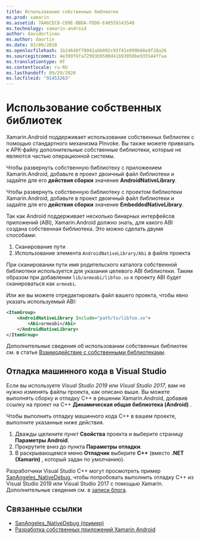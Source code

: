 ```yaml
---
title: Использование собственных библиотек
ms.prod: xamarin
ms.assetid: 7AA6CEC8-C09E-BBDA-FDD6-E40559143548
ms.technology: xamarin-android
author: davidortinau
ms.author: daortin
ms.date: 03/09/2018
ms.openlocfilehash: 1b24648f70041abb092c93f41e999b68e8f26a26
ms.sourcegitcommit: 4e399f6fa72993b9580d41b93050be935544ffaa
ms.translationtype: HT
ms.contentlocale: ru-RU
ms.lasthandoff: 09/29/2020
ms.locfileid: "91453263"
---
```

# <a name="using-native-libraries"></a>Использование собственных библиотек

Xamarin.Android поддерживает использование собственных библиотек с помощью стандартного механизма PInvoke. Вы также можете привязать к APK-файлу дополнительные собственные библиотеки, которые не являются частью операционной системы.

Чтобы развернуть собственную библиотеку с приложением Xamarin.Android, добавьте в проект двоичный файл библиотеки и задайте для его **действия сборки** значение **AndroidNativeLibrary**.

Чтобы развернуть собственную библиотеку с проектом библиотеки Xamarin.Android, добавьте в проект двоичный файл библиотеки и задайте для его **действия сборки** значение **EmbeddedNativeLibrary**.

Так как Android поддерживает несколько бинарных интерфейсов приложений (ABI), Xamarin.Android должно знать, для какого ABI создана собственная библиотека.
Это можно сделать двумя способами:

1. Сканирование пути
1. Использование элемента `AndroidNativeLibrary/Abi` в файле проекта

При сканировании пути имя родительского каталога собственной библиотеки используется для указания целевого ABI библиотеки. Таким образом при добавлении `lib/armeabi/libfoo.so` к проекту ABI будет сканироваться как `armeabi`.

Или же вы можете отредактировать файл вашего проекта, чтобы явно указать используемый ABI:

```xml
<ItemGroup>
    <AndroidNativeLibrary Include="path/to/libfoo.so">
        <Abi>armeabi</Abi>
    </AndroidNativeLibrary>
</ItemGroup>
```

Дополнительные сведения об использовании собственных библиотек см. в статье [Взаимодействие с собственными библиотеками](https://www.mono-project.com/docs/advanced/pinvoke/).

## <a name="debugging-native-code-with-visual-studio"></a>Отладка машинного кода в Visual Studio

Если вы используете *Visual Studio 2019* или *Visual Studio 2017*, вам не нужно изменять файлы проекта, как описано выше.
Вы можете выполнять сборку и отладку C++ в решении Xamarin.Android, добавив ссылку на проект на C++ **Динамическая общая библиотека (Android)** .

Чтобы выполнить отладку машинного кода C++ в вашем проекте, выполните указанные ниже действия.

1. Дважды щелкните пункт **Свойства** проекта и выберите страницу **Параметры Android**.
2. Прокрутите вниз до пункта **Параметры отладки**.
3. В раскрывающемся меню **Отладчик** выберите **C++** (вместо **.NET (Xamarin)** , который задан по умолчанию).

Разработчики Visual Studio C++ могут просмотреть пример [SanAngeles_NativeDebug](/samples/xamarin/monodroid-samples/sanangeles-ndk), чтобы попробовать выполнить отладку C++ из Visual Studio 2019 или Visual Studio 2017 с помощью Xamarin. Дополнительные сведения см. в [записи блога](https://blog.xamarin.com/build-and-debug-c-libraries-in-xamarin-android-apps-with-visual-studio-2015/).

## <a name="related-links"></a>Связанные ссылки

- [SanAngeles_NativeDebug (пример)](/samples/xamarin/monodroid-samples/sanangeles-ndk)
- [Разработка собственных приложений Xamarin Android](https://blogs.msdn.microsoft.com/vcblog/2015/02/23/developing-xamarin-android-native-applications/)